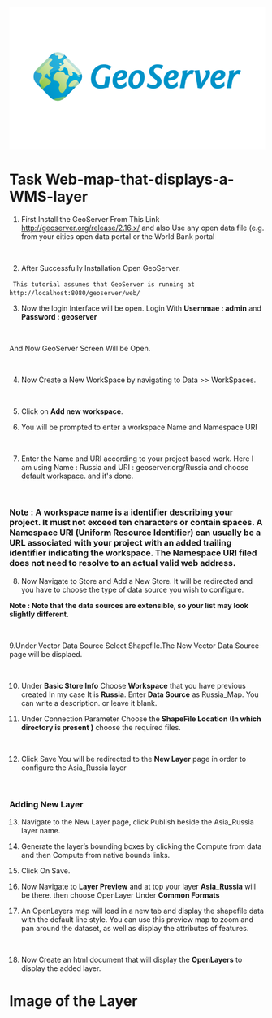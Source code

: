 ![](https://github.com/ShivamRai2003/Web-map-that-displays-a-WMS-layer/blob/master/IMAGES/1.png)

# Task Web-map-that-displays-a-WMS-layer

1. First Install the GeoServer From This Link http://geoserver.org/release/2.16.x/ and also Use any open data file (e.g. from your cities open data portal or the World Bank portal

![]()

2. After Successfully Installation Open GeoServer. 

`` This tutorial assumes that GeoServer is running at http://localhost:8080/geoserver/web/``

3. Now the login Interface will be open. Login With **Usernmae : admin** and **Password : geoserver**

![]()

And Now GeoServer Screen Will be Open.

![]()

4. Now Create a New WorkSpace by navigating to Data >> WorkSpaces.

![]()

5. Click on **Add new workspace**.

6. You will be prompted to enter a workspace Name and Namespace URI

![]()


7. Enter the Name and URI according to your project based work. Here I am using Name : Russia and URI : geoserver.org/Russia and choose default workspace. and it's done.

![]()

### Note : A workspace name is a identifier describing your project. It must not exceed ten characters or contain spaces. A Namespace URI (Uniform Resource Identifier) can usually be a URL associated with your project with an added trailing identifier indicating the workspace. The Namespace URI filed does not need to resolve to an actual valid web address. 

8. Now Navigate to Store and Add a New Store. It will be redirected and you have to choose the type of data source you wish to configure.

**Note : Note that the data sources are extensible, so your list may look slightly different.**

![]()

9.Under Vector Data Source Select Shapefile.The New Vector Data Source page will be displaed.

![]()

10. Under **Basic Store Info** Choose **Workspace** that you have previous created In my case It is **Russia**. Enter **Data Source** as Russia_Map. You can write a description. or leave it blank.

11. Under Connection Parameter Choose the **ShapeFile Location (In which directory is present )** choose the required files.

![]()

12. Click Save You will be redirected to the **New Layer** page in order to configure the Asia_Russia layer

![]()

### Adding New Layer

13. Navigate to the New Layer page, click Publish beside the Asia_Russia layer name.

14. Generate the layer’s bounding boxes by clicking the Compute from data and then Compute from native bounds links.

15. Click On Save.

16. Now Navigate to **Layer Preview** and at top your layer **Asia_Russia** will be there. then choose OpenLayer Under **Common Formats**

17. An OpenLayers map will load in a new tab and display the shapefile data with the default line style. You can use this preview map to zoom and pan around the dataset, as well as display the attributes of features.

![]()

18. Now Create an html document that will display the **OpenLayers** to display the added layer.

# Image of the Layer
